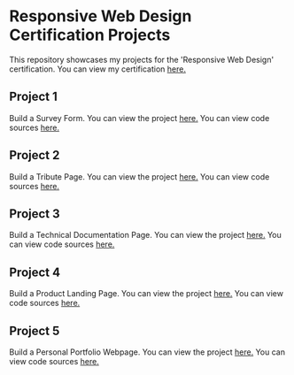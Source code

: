 # Responsive Web Design Certification Projects

This repository showcases my projects for the 'Responsive Web Design' certification. You can view my certification [here.](https://www.freecodecamp.org/certification/AbrahamBilici/responsive-web-design)

## Project 1 
Build a Survey Form. You can view the project [here.](https://abrahambilici.github.io/halilibrahimbilici/MyProjects/BuildaSurveyForm/index.html) You can view code sources [here.](https://github.com/AbrahamBilici/halilibrahimbilici/tree/master/MyProjects/BuildaSurveyForm)


## Project 2
Build a Tribute Page. You can view the project [here.](https://abrahambilici.github.io/halilibrahimbilici/MyProjects/BuildaTributePage/index.html) You can view code sources [here.](https://github.com/AbrahamBilici/halilibrahimbilici/tree/master/MyProjects/BuildaTributePage)

## Project 3
Build a Technical Documentation Page. You can view the project [here.](https://abrahambilici.github.io/halilibrahimbilici/MyProjects/BuildaTechnicalDocumentationPage/index.html) You can view code sources [here.](https://github.com/AbrahamBilici/halilibrahimbilici/tree/master/MyProjects/BuildaTechnicalDocumentationPage)

## Project 4
Build a Product Landing Page. You can view the project [here.](https://abrahambilici.github.io/halilibrahimbilici/MyProjects/BuildaProductLandingPage/index.html) You can view code sources [here.](https://github.com/AbrahamBilici/halilibrahimbilici/tree/master/MyProjects/BuildaProductLandingPage)

## Project 5
Build a Personal Portfolio Webpage. You can view the project [here.](https://codepen.io/AbrahamBilici/pen/bGQoVZE) You can view code sources [here.](https://github.com/AbrahamBilici/halilibrahimbilici/tree/master/MyProjects/BuildaPersonalPortfolioWebpage)

